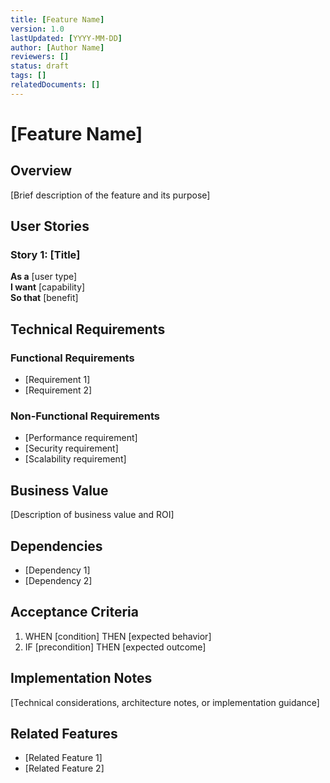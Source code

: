 ```yaml
---
title: [Feature Name]
version: 1.0
lastUpdated: [YYYY-MM-DD]
author: [Author Name]
reviewers: []
status: draft
tags: []
relatedDocuments: []
---
```


# [Feature Name]

## Overview

[Brief description of the feature and its purpose]

## User Stories

### Story 1: [Title]
**As a** [user type]  
**I want** [capability]  
**So that** [benefit]

## Technical Requirements

### Functional Requirements
- [Requirement 1]
- [Requirement 2]

### Non-Functional Requirements
- [Performance requirement]
- [Security requirement]
- [Scalability requirement]

## Business Value

[Description of business value and ROI]

## Dependencies

- [Dependency 1]
- [Dependency 2]

## Acceptance Criteria

1. WHEN [condition] THEN [expected behavior]
2. IF [precondition] THEN [expected outcome]

## Implementation Notes

[Technical considerations, architecture notes, or implementation guidance]

## Related Features

- [Related Feature 1]
- [Related Feature 2]
